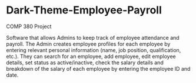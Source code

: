 # Dark-Theme-Employee-Payroll
COMP 380 Project

Software that allows Admins to keep track of employee attendance and payroll. The Admin creates employee profiles for each employee by entering relevant personal information (name, job position, qualification, etc.). They can search for an employee, add employee, edit employee details, set status as active/inactive, check the salary details and breakdown of the salary of each employee by entering the employee ID and date.
